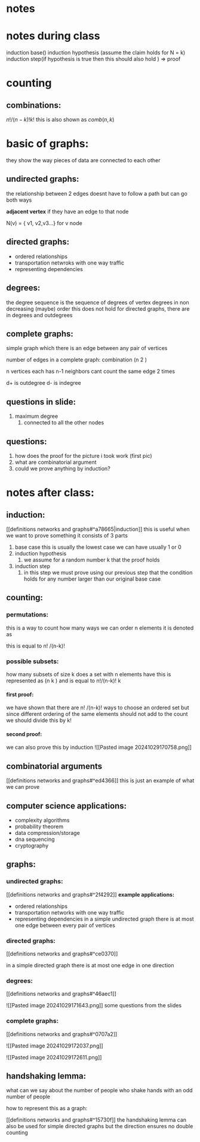 # notes
# notes during class
induction base()
induction hypothesis (assume the claim holds for N = k)
induction step(if hypothesis is true then this should also hold ) => proof 


# counting 
## combinations:

$n!/(n-k)!k!$
this is also shown as 
$comb(n,k)$


# basic of graphs:
they show the way pieces of data are connected to each other 
## undirected graphs:
the relationship between 2 edges doesnt have to follow a path but can go both ways 

**adjacent vertex**
if they have an edge to that node

N(v) = { v1, v2,v3...} for v node 
## directed graphs:
- ordered relationships 
- transportation netwroks with one way traffic 
- representing dependencies 


## degrees:
the degree sequence is the sequence of degrees of vertex degrees in non decreasing (maybe) order
this does not hold for directed graphs, there are in degrees and outdegrees 

## complete graphs:
simple graph which there is an edge between any pair of vertices 

number of edges in a complete graph:
combination 
(n 2 )

n vertices 
each has n-1 neighbors 
cant count the same edge 2 times 


d+ is outdegree
d- is indegree

## questions in slide:
1. maximum degree
	1. connected to all the other nodes




## questions:
1. how does the proof for the picture i took work (first pic) 
2. what are combinatorial argument
3. could we prove anything by induction?



# notes after class:

## induction:
[[definitions networks and graphs#^a78665|induction]]
this is useful when we want to prove something 
it consists of 3 parts 
1. base case
   this is usually the lowest case we can have usually 1 or 0
2. induction hypothesis 
	1. we assume for a random number k that the proof holds 
3. induction step
	1. in this step we must prove using our previous step that the condition holds for any number larger than our original base case 


## counting:
### permutations:
this is a way to count how many ways we can order n elements 
it is denoted as 

this is equal to n! /(n-k)!

### possible subsets:

how many subsets of size k does a set with n elements have 
this is represented as 
(n k ) and is equal to n!/(n-k)! k

#### first proof:
we have shown that there are n! /(n-k)! ways to choose an ordered set but since different ordering of the same elements should not add to the count we should divide this by k! 

#### second proof:
we can also prove this by induction 
![[Pasted image 20241029170758.png]]

## combinatorial arguments 

[[definitions networks and graphs#^ed4366]]
this is just an example of what we can prove 
## computer science applications:

- complexity algorithms 
- probability theorem
- data compression/storage
- dna sequencing
- cryptography 

## graphs:
### undirected graphs:
[[definitions networks and graphs#^2f4292]]
**example applications:**
- ordered relationships 
- transportation networks with one way traffic 
- representing dependencies
in a simple undirected graph there is at most one edge between every pair of vertices
### directed graphs:
[[definitions networks and graphs#^ce0370]]

in a simple directed graph there is at most one edge in one direction

### degrees:
[[definitions networks and graphs#^46aec1]]

![[Pasted image 20241029171643.png]]
some questions from the slides 


### complete graphs:

[[definitions networks and graphs#^0707a2]]

![[Pasted image 20241029172037.png]]


![[Pasted image 20241029172611.png]]

## handshaking lemma:

what can we say about the number of people who shake hands with an odd number of people

how to represent this as a graph:

[[definitions networks and graphs#^15730f]]
the handshaking lemma can also be used for simple directed graphs but the direction ensures no double counting 



